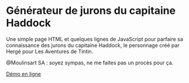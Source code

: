 # Générateur de jurons du capitaine Haddock

Une simple page HTML et quelques lignes de JavaScript pour parfaire sa connaissance des jurons du capitaine Haddock, le personnage créé par Hergé pour Les Aventures de Tintin.

@Moulinsart SA : soyez sympas, ne me faites pas un procès pour ça.

[Démo en ligne](http://mrkrpxzkrmtfrz.xyz)
